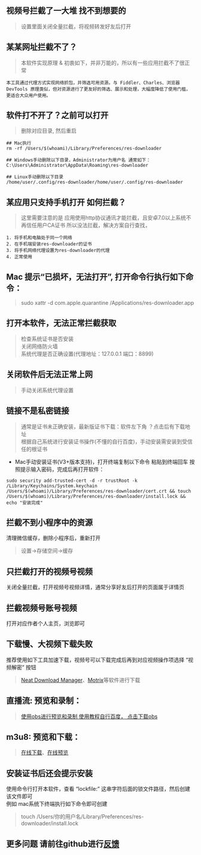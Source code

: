 ## 视频号拦截了一大堆 找不到想要的
> 设置里面关闭全量拦截，将视频转发好友后打开

## 某某网址拦截不了？
> 本软件实现原理 & 初衷如下，并非万能的，所以有一些应用拦截不了很正常
```
本工具通过代理方式实现网络抓包，并筛选可用资源。与 Fiddler、Charles、浏览器 DevTools 原理类似，但对资源进行了更友好的筛选、展示和处理，大幅度降低了使用门槛，更适合大众用户使用。
```

## 软件打不开了？之前可以打开
> 删除对应目录, 然后重启
```
## Mac执行
rm -rf /Users/$(whoami)/Library/Preferences/res-downloader

## Windows手动删除以下目录，Administrator为用户名 通常如下：
C:\Users\Administrator\AppData\Roaming\res-downloader

## Linux手动删除以下目录
/home/user/.config/res-downloader/home/user/.config/res-downloader
```

## 某应用只支持手机打开 如何拦截？
> 这里需要注意的是 应用使用http协议通讯才能拦截，且安卓7.0以上系统不再信任用户CA证书 所以没法拦截，解决方案自行查找，
```
1. 将手机和电脑处于同一个网络
2. 在手机端安装res-downloader的证书
3. 将手机网络代理设置为res-downloader的代理
4. 正常使用
```

## Mac 提示“已损坏，无法打开”, 打开命令行执行如下命令：
> sudo xattr -d com.apple.quarantine /Applications/res-downloader.app

## 打开本软件，无法正常拦截获取
> 检查系统证书是否安装  
> 关闭网络防火墙  
> 系统代理是否正确设置(代理地址：127.0.0.1 端口：8899)

## 关闭软件后无法正常上网
> 手动关闭系统代理设置

## 链接不是私密链接
> 通常是证书未正确安装，最新版证书下载：软件左下角 ？点击后有下载地址  
> 根据自己系统进行安装证书操作(不懂的自行百度)，手动安装需安装到受信任的根证书  

- Mac手动安装证书(V3+版本支持)，打开终端复制以下命令 粘贴到终端回车 按照提示输入密码，完成后再打开软件：
```shell
sudo security add-trusted-cert -d -r trustRoot -k /Library/Keychains/System.keychain /Users/$(whoami)/Library/Preferences/res-downloader/cert.crt && touch /Users/$(whoami)/Library/Preferences/res-downloader/install.lock && echo "安装完成"
```

## 拦截不到小程序中的资源
清理微信缓存，删除小程序后，重新打开
> 设置->存储空间->缓存

## 只拦截打开的视频号视频
关闭全量拦截，打开视频号视频详情，通常分享好友后打开的页面属于详情页

## 拦截视频号账号视频
打开对应作者个人主页，浏览即可

## 下载慢、大视频下载失败
推荐使用如下工具加速下载，视频号可以下载完成后再到对应视频操作项选择 “视频解密” 按钮  
> [Neat Download Manager](https://www.neatdownloadmanager.com/index.php/en/)、[Motrix](https://motrix.app/download)等软件进行下载

## 直播流: 预览和录制：
> [使用obs进行预览和录制 使用教程自行百度， 点击下载obs]( https://obsproject.com/)

## m3u8: 预览和下载：
> [在线下载](https://m3u8-down.gowas.cn/)、[在线预览](https://m3u8play.com/)

## 安装证书后还会提示安装
使用命令行打开本软件，查看 “lockfile:” 这串字符后面的锁文件路径，然后创建该文件即可  
例如 mac系统下终端执行如下命令即可创建  
> touch /Users/你的用户名/Library/Preferences/res-downloader/install.lock

## 更多问题 请前往github进行[反馈](https://github.com/putyy/res-downloader/issues)